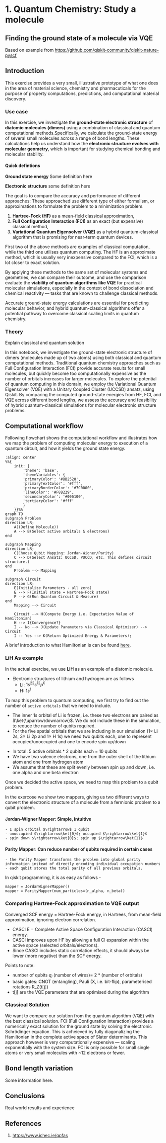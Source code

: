 # 1. Quantum Chemistry: Study a molecule


## Finding the ground state of a molecule via VQE

Based on example from https://github.com/qiskit-community/qiskit-nature-pyscf

## Introduction

This exercise provides a very small, illustrative prototype of what one does in the area of material science, chemistry and pharmacuticals for the purpose of property computations, predictions, and computational material discovery.

### Use case

In this exercise, we investigate the **ground-state electronic structure** of **diatomic molecules (dimers)** using a combination of classical and quantum computational methods.Specifically, we calculate the ground-state energy of several small molecules across a range of bond lengths. These calculations help us understand how the **electronic structure evolves with molecular geometry**, which is important for studying chemical bonding and molecular stability.

#### Quick defintions
**Ground state energy**
Some definition here

**Electronic structure**
some definition here


The goal is to compare the accuracy and performance of different approaches:
These approached use different type of either formalism, or approximations to formulate
the problem to a minimization problem.

  1. **Hartree-Fock (HF)** as a mean-field classical approximation,
  2. **Full Configuration Interaction (FCI)** as an exact (but expensive) classical method,
  3. **Variational Quantum Eigensolver (VQE)** as a hybrid quantum-classical algorithm that is promising for near-term quantum devices.

First two of the above methods are examples of classical computation, while the third one utilises quantum computing. The HF is an approximate method, which is usually very inexpensive compared to the FCI, which is a lot closer to exact solution.

By applying these methods to the same set of molecular systems and geometries, we can compare their outcome, and use the comparison evaluate the **viability of quantum algorithms like VQE** for practical molecular simulations, especially in the context of bond dissociation and chemical reactivity — tasks that are known to challenge classical methods.

Accurate ground-state energy calculations are essential for predicting molecular behavior, and hybrid quantum-classical algorithms offer a potential pathway to overcome classical scaling limits in quantum chemistry.


### Theory

Explain classical and quantum solution

In this notebook, we investigate the ground-state electronic structure of dimers (molecules made up of two atoms) using both classical and quantum computational methods. Traditional quantum chemistry approaches such as Full Configuration Interaction (FCI) provide accurate results for small molecules, but quickly become too computationally expensive as the number of orbitals increases for larger molecules. To explore the potential of quantum computing in this domain, we employ the Variational Quantum Eigensolver (VQE) with a Unitary Coupled Cluster (UCCSD) ansatz, using Qiskit. By comparing the computed ground-state energies from HF, FCI, and VQE across different bond lengths, we assess the accuracy and feasibility of hybrid quantum-classical simulations for molecular electronic structure problems.

## Computational workflow

Following flowchart shows the computational workflow and illustrates how we map the problem of computing molecular energy to execution of a quantum circuit, and how it yields the ground state energy.

```{mermaid}
:align: center
%%{
    init: {
        'theme': 'base',
        'themeVariables': {
        'primaryColor': '#BB2528',
        'primaryTextColor': '#fff',
        'primaryBorderColor': '#7C0000',
        'lineColor': '#F8B229',
        'secondaryColor': '#006100',
        'tertiaryColor': '#fff'
        }
    }}%%
graph TD
subgraph Problem
direction LR;
    A((Define Molecule))
    A --> B(Select active orbitals & electrons)
end
    
subgraph Mapping
direction LR;
    C(Choose Qubit Mapping: Jordan-Wigner/Parity)
    C --> D(Select Ansatz: UCCSD, PUCCD, etc. This defines circuit structure.)
end
    Problem --> Mapping
    
subgraph Circuit
direction LR;
    E(Initialize Parameters - all zero)
    E --> F(Initial state = Hartree-Fock state)
    F --> G(Run Quantum Circuit & Measure)
end
    Mapping --> Circuit
    
    Circuit --> H(Compute Energy i.e. Expectation Value of Hamiltonian)
    H --> I{Convergence?}
    I -- No --> J(Update Parameters via Classical Optimizer) --> Circuit
    I -- Yes --> K(Return Optimized Energy & Parameters);
```

A brief introduction to what Hamiltonian is can be found [here](./hamiltonian.md).


### LiH As example

In the actual exercise, we use **LiH** as an example of a diatomic molecule.

- Electronic structures of lithium and hydrogen are as follows
    - Li: $1s^22s^12p^0$
    - H:  $1s^1$

To map this problem to quantum computing, we first try to find out the number
of `active orbitals` that we need to include.

* The inner 1s orbital of Li is frozen, i.e. these two electrons are paired as $\ket{\uparrow\downarrow}$. We do not include these in the simulation, to reduce the number of qubits required.
* For the five spatial orbitals that we are including in our simulation ($1\times$ Li 2s, $3\times$  Li 2p and $1\times$ H 1s) we need two qubits each, one to represent occupied/unoccupied and one to encode spin up/down

- In total: 5 active orbitals * 2 qubits each = 10 qubits
- We have two valence electrons, one from the outer shell of the lithium atom and one from hydrogen atom
-  We assume that these are split evenly between spin up and down, i.e. one alpha and one beta electron

Once we decided the active space, we need to map this problem to a qubit problem.


In the exercose we show two mappers, giving us two different ways to convert the electronic structure of a molecule from a fermionic problem to a qubit problem.

#### Jordan-Wigner Mapper: Simple, intuitive
    - 1 spin orbital $\rightarrow$ 1 qubit
    - unoccupied $\rightarrow\ket{0}$; occupied $\rightarrow\ket{1}$
    - spin down $\rightarrow\ket{0}$; spin up $\rightarrow\ket{1}$

#### Parity Mapper: Can reduce number of qubits required in certain cases
    - the Parity Mapper transforms the problem into global parity information instead of directly encoding individual occupation numbers
    - each qubit stores the total parity of all previous orbitals.

In qiskit programming, it is as easy as follows -
```pythobn
mapper = JordanWignerMapper()
mapper = ParityMapper(num_particles=(n_alpha, n_beta))
```

### Comparing Hartree-Fock approximation to VQE output

Converged SCF energy = Hartree-Fock energy, in Hartrees, from mean-field approximation, ignoring electron correlation.

- CASCI E = Complete Active Space Configuration Interaction (CASCI) energy.
- CASCI improves upon HF by allowing a full CI expansion within the active space (selected orbitals/electrons).
- Since CASCI includes static correlation effects, it should always be lower (more negative) than the SCF energy.

Points to note:
- number of qubits $q_i$ (number of wires)= 2 * (number of orbitals)
- basic gates: CNOT (entangling), Pauli (X, i.e. bit-flip), parameterised rotations R_Z(t[j])
- t[j] are the VQE parameters that are optimised during the algorithm


### Classical Solution
We want to compare our solution from the quantum algorithm (VQE) with the best classical solution. FCI (Full Configuration Interaction) provides a numerically exact solution for the ground state by solving the electronic Schrödinger equation. This is acheieved by fully diagonalizing the Hamiltonian in the complete active space of Slater determinants. This approach however is very computationally expensive — scaling exponentially with the system size. FCI is only possible for small single atoms or very small molecules with ~12 electrons or fewer.

## Bond length variation

Some information here.



## Conclusions

Real world results and experience

## References

1. https://www.ichec.ie/qpfas
